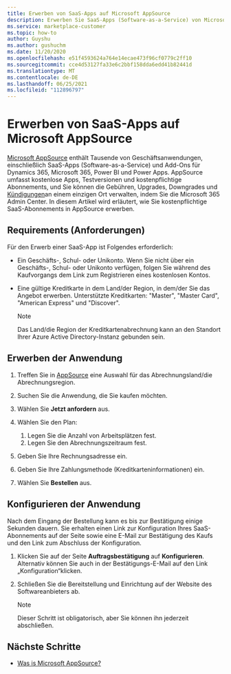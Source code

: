 ```yaml
---
title: Erwerben von SaaS-Apps auf Microsoft AppSource
description: Erwerben Sie SaaS-Apps (Software-as-a-Service) von Microsoft-Partnern auf Microsoft AppSource.
ms.service: marketplace-customer
ms.topic: how-to
author: Guyshu
ms.author: gushuchm
ms.date: 11/20/2020
ms.openlocfilehash: e51f4593624a764e14ecae473f96cf0779c2ff10
ms.sourcegitcommit: cce4d53127fa33e6c2bbf158dda6edd41b82441d
ms.translationtype: MT
ms.contentlocale: de-DE
ms.lasthandoff: 06/25/2021
ms.locfileid: "112896797"
---
```

# <a name="purchase-saas-apps-on-microsoft-appsource"></a>Erwerben von SaaS-Apps auf Microsoft AppSource

[Microsoft AppSource](https://appsource.microsoft.com/) enthält Tausende von Geschäftsanwendungen, einschließlich SaaS-Apps (Software-as-a-Service) und Add-Ons für Dynamics 365, Microsoft 365, Power BI und Power Apps. AppSource umfasst kostenlose Apps, Testversionen und kostenpflichtige Abonnements, und Sie können die Gebühren, Upgrades, Downgrades und [Kündigungen](/microsoft-365/admin/admin-overview/about-the-admin-center)an einem einzigen Ort verwalten, indem Sie die Microsoft 365 Admin Center. In diesem Artikel wird erläutert, wie Sie kostenpflichtige SaaS-Abonnements in AppSource erwerben.

## <a name="requirements"></a>Requirements (Anforderungen)

Für den Erwerb einer SaaS-App ist Folgendes erforderlich:

- Ein Geschäfts-, Schul- oder Unikonto. Wenn Sie nicht über ein Geschäfts-, Schul- oder Unikonto verfügen, folgen Sie während des Kaufvorgangs dem Link zum Registrieren eines kostenlosen Kontos.

- Eine gültige Kreditkarte in dem Land/der Region, in dem/der Sie das Angebot erwerben. Unterstützte Kreditkarten: "Master", "Master Card", "American Express" und "Discover".

    > [!Note]
    > Das Land/die Region der Kreditkartenabrechnung kann an den Standort Ihrer Azure Active Directory-Instanz gebunden sein.

## <a name="purchase-the-application"></a>Erwerben der Anwendung

1. Treffen Sie in [AppSource](https://appsource.microsoft.com/) eine Auswahl für das Abrechnungsland/die Abrechnungsregion.
1. Suchen Sie die Anwendung, die Sie kaufen möchten.
1. Wählen Sie **Jetzt anfordern** aus.
1. Wählen Sie den Plan:

    1. Legen Sie die Anzahl von Arbeitsplätzen fest.
    1. Legen Sie den Abrechnungszeitraum fest.

1. Geben Sie Ihre Rechnungsadresse ein.
1. Geben Sie Ihre Zahlungsmethode (Kreditkarteninformationen) ein.
1. Wählen Sie **Bestellen** aus.

## <a name="configure-the-application"></a>Konfigurieren der Anwendung

Nach dem Eingang der Bestellung kann es bis zur Bestätigung einige Sekunden dauern. Sie erhalten einen Link zur Konfiguration Ihres SaaS-Abonnements auf der Seite sowie eine E-Mail zur Bestätigung des Kaufs und den Link zum Abschluss der Konfiguration.

1. Klicken Sie auf der Seite **Auftragsbestätigung** auf **Konfigurieren**. Alternativ können Sie auch in der Bestätigungs-E-Mail auf den Link „Konfiguration“klicken.
1. Schließen Sie die Bereitstellung und Einrichtung auf der Website des Softwareanbieters ab.

    > [!Note]
    > Dieser Schritt ist obligatorisch, aber Sie können ihn jederzeit abschließen.

## <a name="next-steps"></a>Nächste Schritte

- [Was is Microsoft AppSource?](appsource-overview.md)
